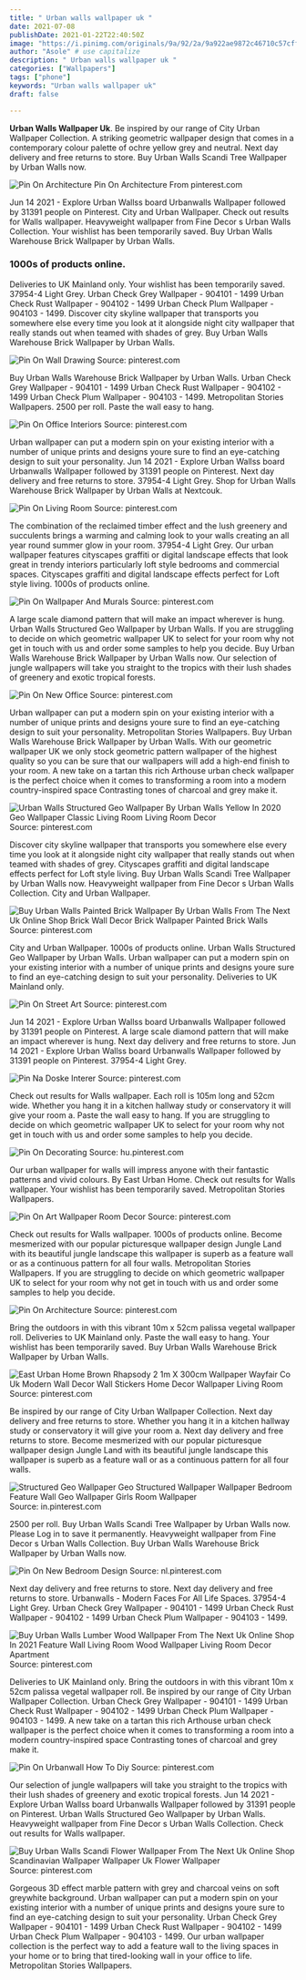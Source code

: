 ```yaml
---
title: " Urban walls wallpaper uk "
date: 2021-07-08
publishDate: 2021-01-22T22:40:50Z
image: "https://i.pinimg.com/originals/9a/92/2a/9a922ae9872c46710c57cff63df68b6b.jpg"
author: "Asole" # use capitalize
description: " Urban walls wallpaper uk "
categories: ["Wallpapers"]
tags: ["phone"]
keywords: "Urban walls wallpaper uk"
draft: false

---
```



**Urban Walls Wallpaper Uk**. Be inspired by our range of City Urban Wallpaper Collection. A striking geometric wallpaper design that comes in a contemporary colour palette of ochre yellow grey and neutral. Next day delivery and free returns to store. Buy Urban Walls Scandi Tree Wallpaper by Urban Walls now.

![Pin On Architecture](https://i.pinimg.com/originals/1f/93/5a/1f935a688eaf968dd959b3869f4adf95.jpg "Pin On Architecture")
Pin On Architecture From pinterest.com


Jun 14 2021 - Explore Urban Wallss board Urbanwalls Wallpaper followed by 31391 people on Pinterest. City and Urban Wallpaper. Check out results for Walls wallpaper. Heavyweight wallpaper from Fine Decor s Urban Walls Collection. Your wishlist has been temporarily saved. Buy Urban Walls Warehouse Brick Wallpaper by Urban Walls.

### 1000s of products online.

Deliveries to UK Mainland only. Your wishlist has been temporarily saved. 37954-4 Light Grey. Urban Check Grey Wallpaper - 904101 - 1499 Urban Check Rust Wallpaper - 904102 - 1499 Urban Check Plum Wallpaper - 904103 - 1499. Discover city skyline wallpaper that transports you somewhere else every time you look at it alongside night city wallpaper that really stands out when teamed with shades of grey. Buy Urban Walls Warehouse Brick Wallpaper by Urban Walls.


![Pin On Wall Drawing](https://i.pinimg.com/originals/44/49/33/4449330471d3d78020b57ba5e8664563.png "Pin On Wall Drawing")
Source: pinterest.com

Buy Urban Walls Warehouse Brick Wallpaper by Urban Walls. Urban Check Grey Wallpaper - 904101 - 1499 Urban Check Rust Wallpaper - 904102 - 1499 Urban Check Plum Wallpaper - 904103 - 1499. Metropolitan Stories Wallpapers. 2500 per roll. Paste the wall easy to hang.

![Pin On Office Interiors](https://i.pinimg.com/736x/d5/b8/23/d5b823dbaf12c322ef72f15b19a928c0.jpg "Pin On Office Interiors")
Source: pinterest.com

Urban wallpaper can put a modern spin on your existing interior with a number of unique prints and designs youre sure to find an eye-catching design to suit your personality. Jun 14 2021 - Explore Urban Wallss board Urbanwalls Wallpaper followed by 31391 people on Pinterest. Next day delivery and free returns to store. 37954-4 Light Grey. Shop for Urban Walls Warehouse Brick Wallpaper by Urban Walls at Nextcouk.

![Pin On Living Room](https://i.pinimg.com/474x/ca/f3/c2/caf3c27c5b8f87c30adbfb0e8ea152bc.jpg "Pin On Living Room")
Source: pinterest.com

The combination of the reclaimed timber effect and the lush greenery and succulents brings a warming and calming look to your walls creating an all year round summer glow in your room. 37954-4 Light Grey. Our urban wallpaper features cityscapes graffiti or digital landscape effects that look great in trendy interiors particularly loft style bedrooms and commercial spaces. Cityscapes graffiti and digital landscape effects perfect for Loft style living. 1000s of products online.

![Pin On Wallpaper And Murals](https://i.pinimg.com/originals/23/a0/78/23a07816f5233968deff02ed5ce07693.jpg "Pin On Wallpaper And Murals")
Source: pinterest.com

A large scale diamond pattern that will make an impact wherever is hung. Urban Walls Structured Geo Wallpaper by Urban Walls. If you are struggling to decide on which geometric wallpaper UK to select for your room why not get in touch with us and order some samples to help you decide. Buy Urban Walls Warehouse Brick Wallpaper by Urban Walls now. Our selection of jungle wallpapers will take you straight to the tropics with their lush shades of greenery and exotic tropical forests.

![Pin On New Office](https://i.pinimg.com/736x/41/90/36/419036e07186f3d03dc8de228f9baaef.jpg "Pin On New Office")
Source: pinterest.com

Urban wallpaper can put a modern spin on your existing interior with a number of unique prints and designs youre sure to find an eye-catching design to suit your personality. Metropolitan Stories Wallpapers. Buy Urban Walls Warehouse Brick Wallpaper by Urban Walls. With our geometric wallpaper UK we only stock geometric pattern wallpaper of the highest quality so you can be sure that our wallpapers will add a high-end finish to your room. A new take on a tartan this rich Arthouse urban check wallpaper is the perfect choice when it comes to transforming a room into a modern country-inspired space Contrasting tones of charcoal and grey make it.

![Urban Walls Structured Geo Wallpaper By Urban Walls Yellow In 2020 Geo Wallpaper Classic Living Room Living Room Decor](https://i.pinimg.com/originals/a3/f2/4f/a3f24f7baaecb8a88a5372a55c47dcfb.jpg "Urban Walls Structured Geo Wallpaper By Urban Walls Yellow In 2020 Geo Wallpaper Classic Living Room Living Room Decor")
Source: pinterest.com

Discover city skyline wallpaper that transports you somewhere else every time you look at it alongside night city wallpaper that really stands out when teamed with shades of grey. Cityscapes graffiti and digital landscape effects perfect for Loft style living. Buy Urban Walls Scandi Tree Wallpaper by Urban Walls now. Heavyweight wallpaper from Fine Decor s Urban Walls Collection. City and Urban Wallpaper.

![Buy Urban Walls Painted Brick Wallpaper By Urban Walls From The Next Uk Online Shop Brick Wall Decor Brick Wallpaper Painted Brick Walls](https://i.pinimg.com/originals/2b/31/11/2b3111d10131760c7dd89ad20a742895.jpg "Buy Urban Walls Painted Brick Wallpaper By Urban Walls From The Next Uk Online Shop Brick Wall Decor Brick Wallpaper Painted Brick Walls")
Source: pinterest.com

City and Urban Wallpaper. 1000s of products online. Urban Walls Structured Geo Wallpaper by Urban Walls. Urban wallpaper can put a modern spin on your existing interior with a number of unique prints and designs youre sure to find an eye-catching design to suit your personality. Deliveries to UK Mainland only.

![Pin On Street Art](https://i.pinimg.com/originals/71/17/79/711779aac5d2308204b4caf63a35f7fc.png "Pin On Street Art")
Source: pinterest.com

Jun 14 2021 - Explore Urban Wallss board Urbanwalls Wallpaper followed by 31391 people on Pinterest. A large scale diamond pattern that will make an impact wherever is hung. Next day delivery and free returns to store. Jun 14 2021 - Explore Urban Wallss board Urbanwalls Wallpaper followed by 31391 people on Pinterest. 37954-4 Light Grey.

![Pin Na Doske Interer](https://i.pinimg.com/originals/be/c2/67/bec2679fe204bd1ec8b9d351ad3245e2.png "Pin Na Doske Interer")
Source: pinterest.com

Check out results for Walls wallpaper. Each roll is 105m long and 52cm wide. Whether you hang it in a kitchen hallway study or conservatory it will give your room a. Paste the wall easy to hang. If you are struggling to decide on which geometric wallpaper UK to select for your room why not get in touch with us and order some samples to help you decide.

![Pin On Decorating](https://i.pinimg.com/originals/dc/1a/32/dc1a32c7a3cd7f04166e581664683e6d.png "Pin On Decorating")
Source: hu.pinterest.com

Our urban wallpaper for walls will impress anyone with their fantastic patterns and vivid colours. By East Urban Home. Check out results for Walls wallpaper. Your wishlist has been temporarily saved. Metropolitan Stories Wallpapers.

![Pin On Art Wallpaper Room Decor](https://i.pinimg.com/originals/88/55/08/8855084eca0816d4dca2aeeee1381bfb.jpg "Pin On Art Wallpaper Room Decor")
Source: pinterest.com

Check out results for Walls wallpaper. 1000s of products online. Become mesmerized with our popular picturesque wallpaper design Jungle Land with its beautiful jungle landscape this wallpaper is superb as a feature wall or as a continuous pattern for all four walls. Metropolitan Stories Wallpapers. If you are struggling to decide on which geometric wallpaper UK to select for your room why not get in touch with us and order some samples to help you decide.

![Pin On Architecture](https://i.pinimg.com/originals/1f/93/5a/1f935a688eaf968dd959b3869f4adf95.jpg "Pin On Architecture")
Source: pinterest.com

Bring the outdoors in with this vibrant 10m x 52cm palissa vegetal wallpaper roll. Deliveries to UK Mainland only. Paste the wall easy to hang. Your wishlist has been temporarily saved. Buy Urban Walls Warehouse Brick Wallpaper by Urban Walls.

![East Urban Home Brown Rhapsody 2 1m X 300cm Wallpaper Wayfair Co Uk Modern Wall Decor Wall Stickers Home Decor Wallpaper Living Room](https://i.pinimg.com/originals/85/27/98/852798bd7ca1cc43ec6964f33338c80e.jpg "East Urban Home Brown Rhapsody 2 1m X 300cm Wallpaper Wayfair Co Uk Modern Wall Decor Wall Stickers Home Decor Wallpaper Living Room")
Source: pinterest.com

Be inspired by our range of City Urban Wallpaper Collection. Next day delivery and free returns to store. Whether you hang it in a kitchen hallway study or conservatory it will give your room a. Next day delivery and free returns to store. Become mesmerized with our popular picturesque wallpaper design Jungle Land with its beautiful jungle landscape this wallpaper is superb as a feature wall or as a continuous pattern for all four walls.

![Structured Geo Wallpaper Geo Structured Wallpaper Wallpaper Bedroom Feature Wall Geo Wallpaper Girls Room Wallpaper](https://i.pinimg.com/474x/80/46/84/804684600a46cff352ebf4d519776324.jpg "Structured Geo Wallpaper Geo Structured Wallpaper Wallpaper Bedroom Feature Wall Geo Wallpaper Girls Room Wallpaper")
Source: in.pinterest.com

2500 per roll. Buy Urban Walls Scandi Tree Wallpaper by Urban Walls now. Please Log in to save it permanently. Heavyweight wallpaper from Fine Decor s Urban Walls Collection. Buy Urban Walls Warehouse Brick Wallpaper by Urban Walls now.

![Pin On New Bedroom Design](https://i.pinimg.com/236x/22/cd/a7/22cda76255596d2f0909036c7713e44c.jpg "Pin On New Bedroom Design")
Source: nl.pinterest.com

Next day delivery and free returns to store. Next day delivery and free returns to store. Urbanwalls - Modern Faces For All Life Spaces. 37954-4 Light Grey. Urban Check Grey Wallpaper - 904101 - 1499 Urban Check Rust Wallpaper - 904102 - 1499 Urban Check Plum Wallpaper - 904103 - 1499.

![Buy Urban Walls Lumber Wood Wallpaper From The Next Uk Online Shop In 2021 Feature Wall Living Room Wood Wallpaper Living Room Decor Apartment](https://i.pinimg.com/736x/96/29/81/962981d25bb1f2b67b6506d80aac351e.jpg "Buy Urban Walls Lumber Wood Wallpaper From The Next Uk Online Shop In 2021 Feature Wall Living Room Wood Wallpaper Living Room Decor Apartment")
Source: pinterest.com

Deliveries to UK Mainland only. Bring the outdoors in with this vibrant 10m x 52cm palissa vegetal wallpaper roll. Be inspired by our range of City Urban Wallpaper Collection. Urban Check Grey Wallpaper - 904101 - 1499 Urban Check Rust Wallpaper - 904102 - 1499 Urban Check Plum Wallpaper - 904103 - 1499. A new take on a tartan this rich Arthouse urban check wallpaper is the perfect choice when it comes to transforming a room into a modern country-inspired space Contrasting tones of charcoal and grey make it.

![Pin On Urbanwall How To Diy](https://i.pinimg.com/originals/52/01/53/520153f56d6c11a88163d48138744d20.jpg "Pin On Urbanwall How To Diy")
Source: pinterest.com

Our selection of jungle wallpapers will take you straight to the tropics with their lush shades of greenery and exotic tropical forests. Jun 14 2021 - Explore Urban Wallss board Urbanwalls Wallpaper followed by 31391 people on Pinterest. Urban Walls Structured Geo Wallpaper by Urban Walls. Heavyweight wallpaper from Fine Decor s Urban Walls Collection. Check out results for Walls wallpaper.

![Buy Urban Walls Scandi Flower Wallpaper From The Next Uk Online Shop Scandinavian Wallpaper Wallpaper Uk Flower Wallpaper](https://i.pinimg.com/originals/9a/92/2a/9a922ae9872c46710c57cff63df68b6b.jpg "Buy Urban Walls Scandi Flower Wallpaper From The Next Uk Online Shop Scandinavian Wallpaper Wallpaper Uk Flower Wallpaper")
Source: pinterest.com

Gorgeous 3D effect marble pattern with grey and charcoal veins on soft greywhite background. Urban wallpaper can put a modern spin on your existing interior with a number of unique prints and designs youre sure to find an eye-catching design to suit your personality. Urban Check Grey Wallpaper - 904101 - 1499 Urban Check Rust Wallpaper - 904102 - 1499 Urban Check Plum Wallpaper - 904103 - 1499. Our urban wallpaper collection is the perfect way to add a feature wall to the living spaces in your home or to bring that tired-looking wall in your office to life. Metropolitan Stories Wallpapers.

